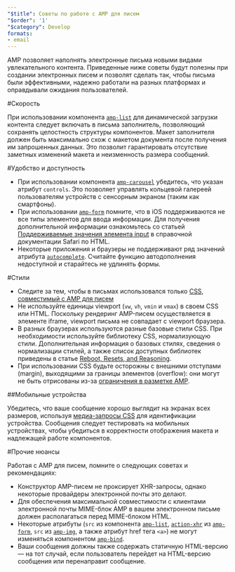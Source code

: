 ```yaml
---
"$title": Советы по работе с AMP для писем
"$order": '1'
"$category": Develop
formats:
- email
---
```


AMP позволяет наполнять электронные письма новыми видами увлекательного контента. Приведенные ниже советы будут полезны при создании электронных писем и позволят сделать так, чтобы письма были эффективными, надежно работали на разных платформах и оправдывали ожидания пользователей.

#Скорость

При использовании компонента [`amp-list`](../../../documentation/components/reference/amp-list.md?format=email) для динамической загрузки контента следует включать в письма заполнитель, позволяющий сохранять целостность структуры компонентов. Макет заполнителя должен быть максимально схож с макетом документа после получения им запрошенных данных. Это позволит гарантировать отсутствие заметных изменений макета и неизменность размера сообщений.

#Удобство и доступность

- При использовании компонента [`amp-carousel`](../../components/reference/amp-carousel-v0.1.md?format=email) убедитесь, что указан атрибут `controls`. Это позволяет управлять кольцевой галереей пользователям устройств с сенсорным экраном (таким как смартфоны).
- При использовании [`amp-form`](../../../documentation/components/reference/amp-form.md?format=email) помните, что в iOS поддерживаются не все типы элементов для ввода информации. Для получения дополнительной информации ознакомьтесь со статьей [Поддерживаемые значения элемента input](https://developer.apple.com/library/archive/documentation/AppleApplications/Reference/SafariHTMLRef/Articles/InputTypes.html) в справочной документации Safari по HTML.
- Некоторые приложения и браузеры не поддерживают ряд значений атрибута [`autocomplete`](https://developer.mozilla.org/en-US/docs/Web/HTML/Attributes/autocomplete). Считайте функцию автодополнения недоступной и старайтесь не удлинять формы.

#Стили

- Следите за тем, чтобы в письмах использовался только [CSS, совместимый с AMP для писем](../learn/email-spec/amp-email-css.md?format=email)
- Не используйте единицы viewport (`vw`, `vh`, `vmin` и `vmax`) в своем CSS или HTML. Поскольку рендеринг AMP-писем осуществляется в элементе iframe, viewport письма не совпадает с viewport браузера.
- В разных браузерах используются разные базовые стили CSS. При необходимости используйте библиотеку CSS, нормализующую стили. Дополнительная информация о базовых стилях, сведения о нормализации стилей, а также список доступных библиотек приведены в статье [Reboot, Resets, and Reasoning](https://css-tricks.com/reboot-resets-reasoning/).
- При использовании CSS будьте осторожны с внешними отступами (margin), выходящими за границы элементов (overflow): они могут не быть отрисованы из-за [ограничения в разметке AMP](https://github.com/ampproject/amphtml/issues/13343#issuecomment-447380241).

##Мобильные устройства

Убедитесь, что ваше сообщение хорошо выглядит на экранах всех размеров, используя [медиа-запросы CSS](style_and_layout/control_layout.md?format=email) для идентификации устройства. Сообщения следует тестировать на мобильных устройствах, чтобы убедиться в корректности отображения макета и надлежащей работе компонентов.

#Прочие нюансы

Работая с AMP для писем, помните о следующих советах и рекомендациях:

- Конструктор AMP-писем не проксирует XHR-запросы, однако некоторые провайдеры электронной почты это делают.
- Для обеспечения максимальной совместимости с клиентами электронной почты MIME-блок AMP в вашем электронном письме должен располагаться перед MIME-блоком HTML.
- Некоторые атрибуты (`src` из компонента [`amp-list`](../../../documentation/components/reference/amp-list.md?format=email), [`action-xhr`](../../../documentation/components/reference/amp-form.md?format=email#action-xhr) из [`amp-form`](../../../documentation/components/reference/amp-form.md?format=email), `src` из [`amp-img`](../../../documentation/examples/documentation/amp-img.html?format=email), а также атрибут href тега `<a>`) не могут изменяться компонентом [`amp-bind`](../../../documentation/examples/documentation/amp-bind.html?format=email).
- Ваши сообщения должны также содержать статичную HTML-версию — на тот случай, если пользователь перейдет на HTML-версию сообщения или перенаправит сообщение.
